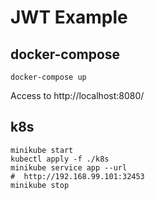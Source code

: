# JWT Example

## docker-compose

```
docker-compose up
```

Access to  http://localhost:8080/


## k8s

```
minikube start
kubectl apply -f ./k8s
minikube service app --url
#  http://192.168.99.101:32453
minikube stop
```
